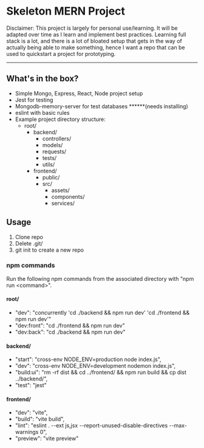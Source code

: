 # Skeleton MERN Project

Disclaimer: This project is largely for personal use/learning. It will be adapted over time as I learn and implement best practices. Learning full stack is a lot, and there is a lot of bloated setup that gets in the way of actually being able to make something,
hence I want a repo that can be used to quickstart a project for prototyping.

----

## What's in the box?
- Simple Mongo, Express, React, Node project setup
- Jest for testing
- Mongodb-memory-server for test databases ******(needs installing)
- eslint with basic rules
- Example project directory structure:
  - root/
    - backend/
      - controllers/
      - models/
      - requests/
      - tests/
      - utils/
    - frontend/
      - public/
      - src/
        - assets/
        - components/
        - services/

## Usage

1. Clone repo
2. Delete .git/
3. git init to create a new repo

### npm commands
Run the following npm commands from the associated directory with "npm run \<command\>".
#### root/
- "dev": "concurrently 'cd ./backend && npm run dev' 'cd ./frontend && npm run dev'"
- "dev:front": "cd ./frontend && npm run dev"
- "dev:back": "cd ./backend && npm run dev"

#### backend/
- "start": "cross-env NODE_ENV=production node index.js",
- "dev": "cross-env NODE_ENV=development nodemon index.js",
- "build:ui": "rm -rf dist && cd ../frontend/ && npm run build && cp dist ../backend/",
- "test": "jest"

#### frontend/
- "dev": "vite",
- "build": "vite build",
- "lint": "eslint . --ext js,jsx --report-unused-disable-directives --max-warnings 0",
- "preview": "vite preview"
